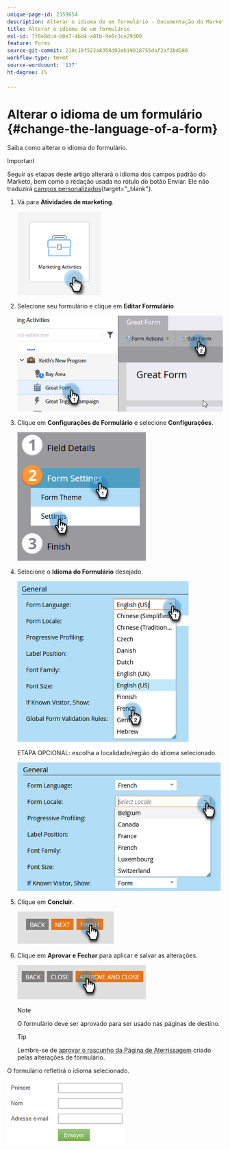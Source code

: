 ```yaml
---
unique-page-id: 2359654
description: Alterar o idioma de um formulário - Documentação do Marketo - Documentação do produto
title: Alterar o idioma de um formulário
exl-id: 7f8e8dc4-b0e7-4bd4-a81b-9e0c3ce29300
feature: Forms
source-git-commit: 210c18f522a8358d02eb19018755daf2af2bd280
workflow-type: tm+mt
source-wordcount: '137'
ht-degree: 1%

---
```


# Alterar o idioma de um formulário {#change-the-language-of-a-form}

Saiba como alterar o idioma do formulário.

>[!IMPORTANT]
>
>Seguir as etapas deste artigo alterará o idioma dos campos padrão do Marketo, bem como a redação usada no rótulo do botão Enviar. Ele não traduzirá [campos personalizados](/help/marketo/product-docs/administration/field-management/create-a-custom-field-in-marketo.md){target="_blank"}.

1. Vá para **Atividades de marketing**.

   ![](assets/change-the-language-of-a-form-1.png)

1. Selecione seu formulário e clique em **Editar Formulário**.

   ![](assets/change-the-language-of-a-form-2.png)

1. Clique em **Configurações de Formulário** e selecione **Configurações**.

   ![](assets/change-the-language-of-a-form-3.png)

1. Selecione o **Idioma do Formulário** desejado.

   ![](assets/change-the-language-of-a-form-4.png)

   ETAPA OPCIONAL: escolha a localidade/região do idioma selecionado.

   ![](assets/change-the-language-of-a-form-5.png)

1. Clique em **Concluir**.

   ![](assets/change-the-language-of-a-form-6.png)

1. Clique em **Aprovar e Fechar** para aplicar e salvar as alterações.

   ![](assets/change-the-language-of-a-form-7.png)

   >[!NOTE]
   >
   >O formulário deve ser aprovado para ser usado nas páginas de destino.

   >[!TIP]
   >
   >Lembre-se de [aprovar o rascunho da Página de Aterrissagem](/help/marketo/product-docs/demand-generation/landing-pages/understanding-landing-pages/approve-unapprove-or-delete-a-landing-page.md) criado pelas alterações de formulário.

O formulário refletirá o idioma selecionado.

![](assets/change-the-language-of-a-form-8.png)

